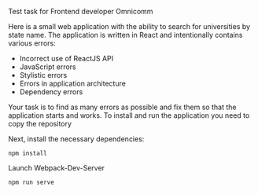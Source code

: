 Test task for Frontend developer Omnicomm

Here is a small web application with the ability to search for universities by state name.
The application is written in React and intentionally contains various errors:
- Incorrect use of ReactJS API
- JavaScript errors
- Stylistic errors
- Errors in application architecture
- Dependency errors

Your task is to find as many errors as possible and fix them so that the application starts and works.
To install and run the application you need to copy the repository


Next, install the necessary dependencies:
```
npm install
```

Launch Webpack-Dev-Server
```
npm run serve
```